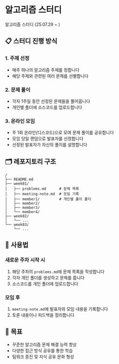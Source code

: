 # 알고리즘 스터디


알고리즘 스터디 (25.07.29 ~ )

## 📋 스터디 진행 방식

### 1. 주제 선정
- 매주 하나의 알고리즘 주제를 정합니다
- 해당 주제와 관련된 여러 문제를 선별합니다

### 2. 문제 풀이
- 각자 1주일 동안 선정된 문제들을 풀어옵니다
- 개인별 폴더에 소스코드를 업로드합니다

### 3. 온라인 모임
- 주 1회 온라인(디스코드)으로 모여 문제 풀이를 공유합니다
- 모임 당일 랜덤으로 발표자를 선정합니다
- 선정된 발표자가 자신의 풀이를 설명합니다

## 🗂️ 레포지토리 구조

```
/
├── README.md
├── week01/
│   ├── problems.md      # 문제 목록
│   ├── meeting-note.md  # 모임 기록
│   ├── member1/         # 개인별 풀이 폴더
│   ├── member2/
│   ├── member3/
│   └── member4/
├── week02/
│   └── ...
└── week03/
    └── ...
```

## 📝 사용법

### 새로운 주차 시작 시
1. 해당 주차의 `problems.md`에 문제 목록을 작성합니다
2. 각자 개인 폴더를 생성하고 문제를 풉니다
3. 소스코드를 개인 폴더에 업로드합니다

### 모임 후
1. `meeting-note.md`에 발표자와 모임 내용을 기록합니다
2. 토론 내용이나 피드백을 정리합니다

## 🎯 목표

- 꾸준한 알고리즘 문제 해결 능력 향상
- 다양한 접근 방식 공유를 통한 학습
- 팀워크 증진 및 지식 공유 문화 형성
